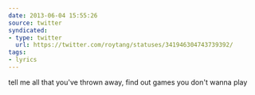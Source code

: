 ```yaml
---
date: 2013-06-04 15:55:26
source: twitter
syndicated:
- type: twitter
  url: https://twitter.com/roytang/statuses/341946304743739392/
tags:
- lyrics
---
```


tell me all that you've thrown away, find out games you don't wanna play
